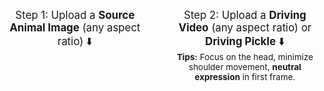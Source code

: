 <br>
<div style="font-size: 1.2em; display: flex; justify-content: space-between;">
    <div style="flex: 1; text-align: center; margin-right: 20px;">
        <div style="display: inline-block;">
            Step 1: Upload a <strong>Source Animal Image</strong> (any aspect ratio) ⬇️
        </div>
    </div>
    <div style="flex: 1; text-align: center; margin-left: 20px;">
        <div style="display: inline-block;">
            Step 2: Upload a <strong>Driving Video</strong> (any aspect ratio) or <strong>Driving Pickle</strong> ⬇️
        </div>
        <div style="display: inline-block; font-size: 0.8em;">
            <strong>Tips:</strong> Focus on the head, minimize shoulder movement, <strong>neutral expression</strong> in first frame.
        </div>
    </div>
</div>
